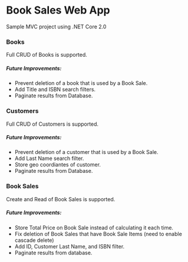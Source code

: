 # Book Sales Web App

Sample MVC project using .NET Core 2.0

### Books

Full CRUD of Books is supported.

##### Future Improvements:
* Prevent deletion of a book that is used by a Book Sale.
* Add Title and ISBN search filters.
* Paginate results from Database.

### Customers

Full CRUD of Customers is supported.

##### Future Improvements:
* Prevent deletion of a customer that is used by a Book Sale.
* Add Last Name search filter.
* Store geo coordiantes of customer.
* Paginate results from Database.

### Book Sales

Create and Read of Book Sales is supported.

##### Future Improvements:
* Store Total Price on Book Sale instead of calculating it each time.
* Fix deletion of Book Sales that have Book Sale Items (need to enable cascade delete)
* Add ID, Customer Last Name, and ISBN filter.
* Paginate results from database.



